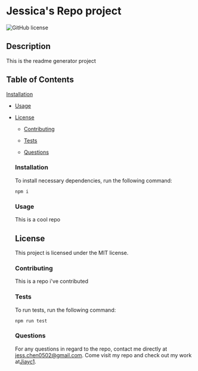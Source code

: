 # Jessica's Repo project
  ![GitHub license](https://img.shields.io/badge/license-MIT-blue.svg)
  
  ## Description
  
  This is the readme generator project
  
  ## Table of Contents 
  
  [Installation](#installation)
  
  * [Usage](#usage)
  
* [License](#license)

  * [Contributing](#contributing)
  
  * [Tests](#tests)
  
  * [Questions](#questions)
  
  ### Installation
  
  To install necessary dependencies, run the following command:
  
  ```
  npm i
  ```
  
  ### Usage
  
  This is a cool repo
  
  ## License
  
  This project is licensed under the MIT license.
    
  ### Contributing
  
  This is a repo i've contributed 
  
  ### Tests
  
  To run tests, run the following command:
  
  ```
  npm run test
  ```
  
  ### Questions
  
  For any questions in regard to the repo, contact me directly at jess.chen0502@gmail.com. Come visit my repo and check out my work at[Jiayc1](https://github.com/Jiayc1/).
  
  